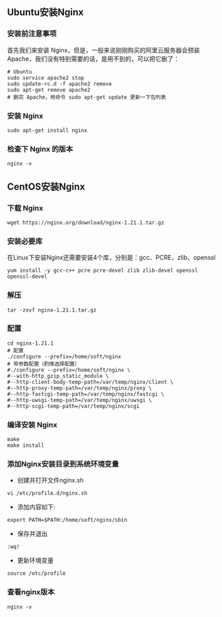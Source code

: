 ## Ubuntu安装Nginx

### 安装前注意事项

首先我们来安装 Nginx，但是，一般来说刚刚购买的阿里云服务器会预装 Apache，我们没有特别需要的话，是用不到的，可以把它删了：

```shell
# Ubuntu
sudo service apache2 stop
sudo update-rc.d -f apache2 remove
sudo apt-get remove apache2
# 删完 Apache，用命令 sudo apt-get update 更新一下包列表
```

### 安装 Nginx

```shell
sudo apt-get install nginx
```

### 检查下 Nginx 的版本

```shell
nginx -v
```

## CentOS安装Nginx

### 下载 Nginx

```shell
wget https://nginx.org/download/nginx-1.21.1.tar.gz
```

### 安装必要库

在Linux下安装Nginx还需要安装4个库，分别是：gcc、PCRE、zlib、openssl

```shell
yum install -y gcc-c++ pcre pcre-devel zlib zlib-devel openssl openssl-devel
```

### 解压

```shell
tar -zxvf nginx-1.21.1.tar.gz
```

### 配置

```shell
cd nginx-1.21.1
# 配置
./configure --prefix=/home/soft/nginx
# 带参数配置（酌情选择配置）
#./configure --prefix=/home/soft/nginx \
#--with-http_gzip_static_module \
#--http-client-body-temp-path=/var/temp/nginx/client \
#--http-proxy-temp-path=/var/temp/nginx/proxy \
#--http-fastcgi-temp-path=/var/temp/nginx/fastcgi \
#--http-uwsgi-temp-path=/var/temp/nginx/uwsgi \
#--http-scgi-temp-path=/var/temp/nginx/scgi
```

### 编译安装 Nginx

```shell
make
make install
```

### 添加Nginx安装目录到系统环境变量

- 创建并打开文件nginx.sh

```shell
vi /etc/profile.d/nginx.sh
```

- 添加内容如下:

```shell
export PATH=$PATH:/home/soft/nginx/sbin
```

- 保存并退出

```shell
:wq!
```

- 更新环境变量

```shell
source /etc/profile
```

### 查看nginx版本

```shell
nginx -v
```